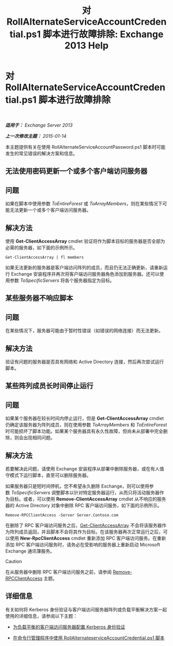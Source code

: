 ﻿---
title: '对 RollAlternateServiceAccountCredential.ps1 脚本进行故障排除: Exchange 2013 Help'
TOCTitle: 对 RollAlternateServiceAccountCredential.ps1 脚本进行故障排除
ms:assetid: 2bbf36d3-eb89-4f92-a8de-259a7cb64d62
ms:mtpsurl: https://technet.microsoft.com/zh-cn/library/Ff808310(v=EXCHG.150)
ms:contentKeyID: 63918694
ms.date: 05/21/2018
mtps_version: v=EXCHG.150
ms.translationtype: MT
---

# 对 RollAlternateServiceAccountCredential.ps1 脚本进行故障排除

 

_**适用于：** Exchange Server 2013_

_**上一次修改主题：** 2015-01-14_

本主题提供有关在使用 RollAlternateServiceAccountPassword.ps1 脚本时可能发生的常见错误的解决方案和信息。

## 无法使用密码更新一个或多个客户端访问服务器

## 问题

如果在脚本中使用参数 *ToEntireForest* 或 *ToArrayMembers*，则在某些情况下可能无法更新一个或多个客户端访问服务器。

## 解决方法

使用 **Get-ClientAccessArray** cmdlet 验证将作为脚本目标的服务器是否全部为必需的服务器，如下面的示例所示。

    Get-ClientAccessArray | fl members

如果无法更新的服务器是客户端访问阵列的成员，而且仍无法正确更新，请重新运行 Exchange 安装程序并再次将客户端访问服务器角色添加到服务器。还可以使用参数 *ToSpecificServers* 将各个服务器指定为目标。

## 某些服务器不响应脚本

## 问题

在某些情况下，服务器可能由于暂时性错误（如错误的网络连接）而无法更新。

## 解决方法

验证有问题的服务器是否具有网络和 Active Directory 连接，然后再次尝试运行脚本。

## 某些阵列成员长时间停止运行

## 问题

如果某个服务器在较长时间内停止运行，但是 **Get-ClientAccessArray** cmdlet 仍确定该服务器为阵列成员，则在使用参数 *ToArrayMembers* 和 *ToEntireForest* 时可能损坏了脚本功能。如果某个服务器具有永久性故障，但尚未从部署中完全删除，则会出现相同问题。

## 解决方法

若要解决此问题，请使用 Exchange 安装程序从部署中删除服务器，或在有人值守模式下运行脚本，直至可以删除服务器。

如果服务器只是短时间停机，您不希望永久删除 Exchange，则可以使用参数 *ToSpecificServers* 调整脚本以针对特定服务器运行，从而只将活动服务器作为目标。或者，可以使用 **Remove-ClientAccessArray** cmdlet 从不响应的服务器的 Active Directory 对象中删除 RPC 客户端访问服务，如下面的示例所示。

    Remove-RPCClientAccess -Server Server.Contoso.com

在删除了 RPC 客户端访问服务之后，[Get-ClientAccessArray](https://technet.microsoft.com/zh-cn/library/dd297976\(v=exchg.150\)) 不会将该服务器作为阵列成员返回，并且脚本不会将其作为目标。在该服务器再次正常运行之后，可以使用 **New-RpcClientAccess** cmdlet 重新添加 RPC 客户端访问服务。在重新添加 RPC 客户端访问服务时，请务必在受影响的服务器上重新启动 Microsoft Exchange 通讯簿服务。

> [!CAUTION]
> 在从服务器中删除 RPC 客户端访问服务之前，请参阅 <a href="https://technet.microsoft.com/zh-cn/library/dd298151(v=exchg.150)">Remove-RPCClientAccess</a> 主题。


## 详细信息

有关如何将 Kerberos 身份验证与客户端访问服务器阵列或负载平衡解决方案一起使用的详细信息，请参阅以下主题：

  - [为负载平衡的客户端访问服务器配置 Kerberos 身份验证](configuring-kerberos-authentication-for-load-balanced-client-access-servers-exchange-2013-help.md)

  - [在命令行管理程序中使用 RollAlternateserviceAccountCredential.ps1 脚本](using-the-rollalternateserviceaccountcredential-ps1-script-in-the-shell-exchange-2013-help.md)

